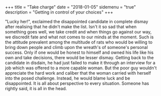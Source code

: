 +++
title = "Take charge"
date = "2018-01-05"
sidemenu = "true"
description = "Getting in control of your choices"
+++

"Lucky her!", exclaimed the disappointed candidate in complete dismay after realising that he didn't make the list. Isn't it so sad that when something goes well, we take credit and when things go against our way, we discredit fate and what not comes to our minds at the moment. Such is the attitude prevalent among the multitude of rats who would be willing to bring down people and climb upon the wreath's of someone's personal success. Only if one would be honest to himself and owned his life like his own and take decisions, there would be lesser dismay. Getting back to the candidate in disdain, he had just failed to make it through an interview for a job which was offered to a more capable woman. But the poor guy wouldn't appreciate the hard work and caliber that the woman carried with herself into the posed challenge. Instead, he would blame luck and be disappointed. It is all about perspective to every situation. Someone has rightly said, it is all in the head. 